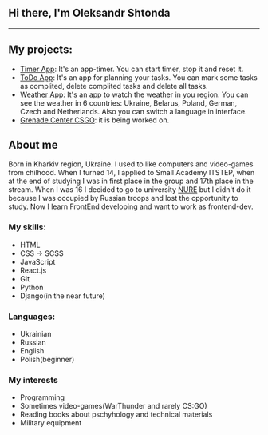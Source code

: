 ## Hi there, I'm Oleksandr Shtonda
--------------------------------------
## My projects:
   * [Timer App](https://kunk80110.github.io/timer.github.io/): It's an app-timer. You can start timer, stop it and reset it.
   * [ToDo App](https://kunk80110.github.io/todo-app.github.io/): It's an app for planning your tasks. You can mark some tasks as complited, delete complited tasks and delete all tasks.
   * [Weather App](https://kunk80110.github.io/weather-app.github.io/): It's an app to watch the weather in you region. You can see the weather in 6 countries: Ukraine, Belarus, Poland, German, Czech and Netherlands. Also you can switch a language in interface.
   * [Grenade Center CSGO](https://kunk80110.github.io/GrenadeCenter.github.io): it is being worked on.

## About me
Born in Kharkiv region, Ukraine. I used to like computers and video-games from chilhood. When I turned 14, I applied to Small Academy ITSTEP, when at the end of studying I was in first place in the group and 17th place in the stream. When I was 16 I decided to go to university [NURE](https://nure.ua/en/) but I didn't do it because I was occupied by Russian troops and lost the opportunity to study. Now I learn FrontEnd developing and want to work as frontend-dev. 

### My skills:
  * HTML
  * CSS -> SCSS
  * JavaScript
  * React.js
  * Git
  * Python
  * Django(in the near future)

### Languages:
  * Ukrainian
  * Russian
  * English
  * Polish(beginner)

### My interests
  * Programming
  * Sometimes video-games(WarThunder and rarely CS:GO)
  * Reading books about pschyhology and technical materials
  * Military equipment
